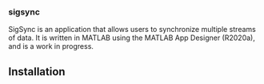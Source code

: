 ### sigsync

SigSync is an application that allows users to synchronize multiple streams of data. It is written in MATLAB using the MATLAB App Designer (R2020a), 
and is a work in progress.


## Installation
